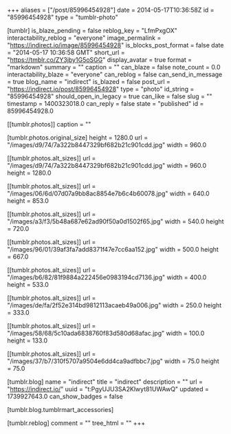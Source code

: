 +++
aliases = ["/post/85996454928"]
date = 2014-05-17T10:36:58Z
id = "85996454928"
type = "tumblr-photo"

[tumblr]
is_blaze_pending = false
reblog_key = "LfmPxgOX"
interactability_reblog = "everyone"
image_permalink = "https://indirect.io/image/85996454928"
is_blocks_post_format = false
date = "2014-05-17 10:36:58 GMT"
short_url = "https://tmblr.co/ZY3jby1G5oSGG"
display_avatar = true
format = "markdown"
summary = ""
caption = ""
can_blaze = false
note_count = 0.0
interactability_blaze = "everyone"
can_reblog = false
can_send_in_message = true
blog_name = "indirect"
is_blazed = false
post_url = "https://indirect.io/post/85996454928"
type = "photo"
id_string = "85996454928"
should_open_in_legacy = true
can_like = false
slug = ""
timestamp = 1400323018.0
can_reply = false
state = "published"
id = 85996454928.0

[[tumblr.photos]]
caption = ""

[tumblr.photos.original_size]
height = 1280.0
url = "/images/d9/74/7a322b8447329bf682b21c901cdd.jpg"
width = 960.0

[[tumblr.photos.alt_sizes]]
url = "/images/d9/74/7a322b8447329bf682b21c901cdd.jpg"
width = 960.0
height = 1280.0

[[tumblr.photos.alt_sizes]]
url = "/images/06/6d/07d07a9bb8ac8854e7b6c4b60078.jpg"
width = 640.0
height = 853.0

[[tumblr.photos.alt_sizes]]
url = "/images/a3/f3/5b48a687e62ad90f50a0d1502f65.jpg"
width = 540.0
height = 720.0

[[tumblr.photos.alt_sizes]]
url = "/images/96/01/39af3fa7add8371f47e7cc6aa152.jpg"
width = 500.0
height = 667.0

[[tumblr.photos.alt_sizes]]
url = "/images/b6/82/81f9884a222456e0983194cd7136.jpg"
width = 400.0
height = 533.0

[[tumblr.photos.alt_sizes]]
url = "/images/de/fa/2f52e314bd9812113acaeb49a006.jpg"
width = 250.0
height = 333.0

[[tumblr.photos.alt_sizes]]
url = "/images/58/68/5c10ada6838760f83d580d68afac.jpg"
width = 100.0
height = 133.0

[[tumblr.photos.alt_sizes]]
url = "/images/37/b7/310f5707a9504e6dd4ca9adfbbc7.jpg"
width = 75.0
height = 75.0

[tumblr.blog]
name = "indirect"
title = "indirect"
description = ""
url = "https://indirect.io/"
uuid = "t:PgyUJU3SA2Klwyt81UWAwQ"
updated = 1739927643.0
can_show_badges = false

[tumblr.blog.tumblrmart_accessories]

[tumblr.reblog]
comment = ""
tree_html = ""
+++
